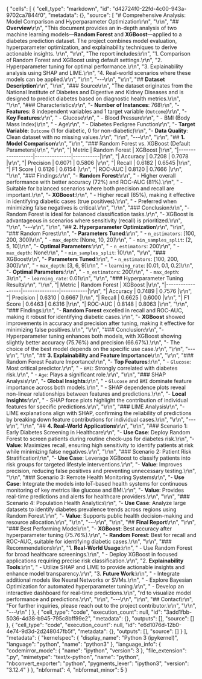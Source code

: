 {
 "cells": [
  {
   "cell_type": "markdown",
   "id": "d42724f0-22fd-4c00-943a-9702ca7844f0",
   "metadata": {},
   "source": [
    "# Comprehensive Analysis: Model Comparison and Hyperparameter Optimization\r\n",
    "\r\n",
    "## **Overview**\r\n",
    "This document provides an in-depth analysis of two machine learning models—**Random Forest** and **XGBoost**—applied to a diabetes prediction dataset. The project combines model evaluation, hyperparameter optimization, and explainability techniques to derive actionable insights. \r\n",
    "\r\n",
    "The report includes:\r\n",
    "1. Comparison of Random Forest and XGBoost using default settings.\r\n",
    "2. Hyperparameter tuning for optimal performance.\r\n",
    "3. Explainability analysis using SHAP and LIME.\r\n",
    "4. Real-world scenarios where these models can be applied.\r\n",
    "\r\n",
    "---\r\n",
    "\r\n",
    "## **Dataset Description**\r\n",
    "\r\n",
    "### Source\r\n",
    "The dataset originates from the National Institute of Diabetes and Digestive and Kidney Diseases and is designed to predict diabetes based on diagnostic health metrics.\r\n",
    "\r\n",
    "### Characteristics\r\n",
    "- **Number of Instances**: 768\r\n",
    "- **Features**: 8 independent variables and 1 target variable (`Outcome`)\r\n",
    "- **Key Features**:\r\n",
    "  - Glucose\r\n",
    "  - Blood Pressure\r\n",
    "  - BMI (Body Mass Index)\r\n",
    "  - Age\r\n",
    "  - Diabetes Pedigree Function\r\n",
    "- **Target Variable**: `Outcome` (1 for diabetic, 0 for non-diabetic)\r\n",
    "- **Data Quality**: Clean dataset with no missing values.\r\n",
    "\r\n",
    "---\r\n",
    "\r\n",
    "## **1. Model Comparison**\r\n",
    "\r\n",
    "### Random Forest vs. XGBoost (Default Parameters)\r\n",
    "\r\n",
    "| Metric          | Random Forest | XGBoost   |\r\n",
    "|------------------|---------------|-----------|\r\n",
    "| Accuracy         | 0.7208        | 0.7078    |\r\n",
    "| Precision        | 0.6071        | 0.5806    |\r\n",
    "| Recall           | 0.6182        | 0.6545    |\r\n",
    "| F1 Score         | 0.6126        | 0.6154    |\r\n",
    "| ROC-AUC          | 0.8120        | 0.7666    |\r\n",
    "\r\n",
    "### Findings:\r\n",
    "- **Random Forest**:\r\n",
    "  - Higher overall performance with better accuracy (72%) and ROC-AUC (81%).\r\n",
    "  - Suitable for balanced scenarios where both precision and recall are important.\r\n",
    "- **XGBoost**:\r\n",
    "  - Higher recall (65%), making it effective in identifying diabetic cases (true positives).\r\n",
    "  - Preferred when minimizing false negatives is critical.\r\n",
    "\r\n",
    "### Conclusion:\r\n",
    "- Random Forest is ideal for balanced classification tasks.\r\n",
    "- XGBoost is advantageous in scenarios where sensitivity (recall) is prioritized.\r\n",
    "\r\n",
    "---\r\n",
    "\r\n",
    "## **2. Hyperparameter Optimization**\r\n",
    "\r\n",
    "### Random Forest\r\n",
    "- **Parameters Tuned**:\r\n",
    "  - `n_estimators`: [100, 200, 300]\r\n",
    "  - `max_depth`: [None, 10, 20]\r\n",
    "  - `min_samples_split`: [2, 5, 10]\r\n",
    "- **Optimal Parameters**:\r\n",
    "  - `n_estimators`: 200\r\n",
    "  - `max_depth`: None\r\n",
    "  - `min_samples_split`: 10\r\n",
    "\r\n",
    "### XGBoost\r\n",
    "- **Parameters Tuned**:\r\n",
    "  - `n_estimators`: [100, 200, 300]\r\n",
    "  - `max_depth`: [3, 6, 9]\r\n",
    "  - `learning_rate`: [0.01, 0.1, 0.2]\r\n",
    "- **Optimal Parameters**:\r\n",
    "  - `n_estimators`: 200\r\n",
    "  - `max_depth`: 3\r\n",
    "  - `learning_rate`: 0.01\r\n",
    "\r\n",
    "### Hyperparameter Tuning Results\r\n",
    "\r\n",
    "| Metric          | Random Forest | XGBoost   |\r\n",
    "|------------------|---------------|-----------|\r\n",
    "| Accuracy         | 0.7489        | 0.7576    |\r\n",
    "| Precision        | 0.6310        | 0.6667    |\r\n",
    "| Recall           | 0.6625        | 0.6000    |\r\n",
    "| F1 Score         | 0.6463        | 0.6316    |\r\n",
    "| ROC-AUC          | 0.8148        | 0.8063    |\r\n",
    "\r\n",
    "### Findings:\r\n",
    "- **Random Forest** excelled in recall and ROC-AUC, making it robust for identifying diabetic cases.\r\n",
    "- **XGBoost** showed improvements in accuracy and precision after tuning, making it effective for minimizing false positives.\r\n",
    "\r\n",
    "### Conclusion:\r\n",
    "- Hyperparameter tuning enhances both models, with XGBoost showing slightly better accuracy (75.76%) and precision (66.67%).\r\n",
    "- The choice of the best model depends on the specific use case.\r\n",
    "\r\n",
    "---\r\n",
    "\r\n",
    "## **3. Explainability and Feature Importance**\r\n",
    "\r\n",
    "### Random Forest Feature Importance\r\n",
    "- **Top Features**:\r\n",
    "  - `Glucose`: Most critical predictor.\r\n",
    "  - `BMI`: Strongly correlated with diabetes risk.\r\n",
    "  - `Age`: Plays a significant role.\r\n",
    "\r\n",
    "### SHAP Analysis\r\n",
    "- **Global Insights**:\r\n",
    "  - `Glucose` and `BMI` dominate feature importance across both models.\r\n",
    "  - SHAP dependence plots reveal non-linear relationships between features and predictions.\r\n",
    "- **Local Insights**:\r\n",
    "  - SHAP force plots highlight the contribution of individual features for specific predictions.\r\n",
    "\r\n",
    "### LIME Analysis\r\n",
    "- LIME explanations align with SHAP, confirming the reliability of predictions by breaking down feature contributions for individual cases.\r\n",
    "\r\n",
    "---\r\n",
    "\r\n",
    "## **4. Real-World Applications**\r\n",
    "\r\n",
    "### Scenario 1: Early Diabetes Screening in Healthcare\r\n",
    "- **Use Case**: Deploy Random Forest to screen patients during routine check-ups for diabetes risk.\r\n",
    "- **Value**: Maximizes recall, ensuring high sensitivity to identify patients at risk while minimizing false negatives.\r\n",
    "\r\n",
    "### Scenario 2: Patient Risk Stratification\r\n",
    "- **Use Case**: Leverage XGBoost to classify patients into risk groups for targeted lifestyle interventions.\r\n",
    "- **Value**: Improves precision, reducing false positives and preventing unnecessary testing.\r\n",
    "\r\n",
    "### Scenario 3: Remote Health Monitoring Systems\r\n",
    "- **Use Case**: Integrate the models into IoT-based health systems for continuous monitoring of key metrics like glucose and BMI.\r\n",
    "- **Value**: Provides real-time predictions and alerts for healthcare providers.\r\n",
    "\r\n",
    "### Scenario 4: Population Health Analytics\r\n",
    "- **Use Case**: Analyze large datasets to identify diabetes prevalence trends across regions using Random Forest.\r\n",
    "- **Value**: Supports public health decision-making and resource allocation.\r\n",
    "\r\n",
    "---\r\n",
    "\r\n",
    "## **Final Report**\r\n",
    "\r\n",
    "### Best Performing Model\r\n",
    "- **XGBoost**: Best accuracy after hyperparameter tuning (75.76%).\r\n",
    "- **Random Forest**: Best for recall and ROC-AUC, suitable for identifying diabetic cases.\r\n",
    "\r\n",
    "### Recommendations\r\n",
    "1. **Real-World Usage**:\r\n",
    "   - Use Random Forest for broad healthcare screenings.\r\n",
    "   - Deploy XGBoost in focused applications requiring precise risk classification.\r\n",
    "2. **Explainability Tools**:\r\n",
    "   - Utilize SHAP and LIME to provide actionable insights and enhance model transparency.\r\n",
    "3. **Future Work**:\r\n",
    "   - Integrate additional models like Neural Networks or SVMs.\r\n",
    "   - Explore Bayesian Optimization for automated hyperparameter tuning.\r\n",
    "   - Develop an interactive dashboard for real-time predictions.\r\n",
    "rd to visualize model performance and predictions.\r\n",
    "\r\n",
    "---\r\n",
    "\r\n",
    "## Contact\r\n",
    "For further inquiries, please reach out to the project contributor.\r\n",
    "\r\n",
    "---\r\n"
   ]
  },
  {
   "cell_type": "code",
   "execution_count": null,
   "id": "3add1fbb-5036-4d38-b945-795c8bff99e2",
   "metadata": {},
   "outputs": [],
   "source": []
  },
  {
   "cell_type": "code",
   "execution_count": null,
   "id": "e6d1076d-12b0-4e74-9d3d-2d248047fb5f",
   "metadata": {},
   "outputs": [],
   "source": []
  }
 ],
 "metadata": {
  "kernelspec": {
   "display_name": "Python 3 (ipykernel)",
   "language": "python",
   "name": "python3"
  },
  "language_info": {
   "codemirror_mode": {
    "name": "ipython",
    "version": 3
   },
   "file_extension": ".py",
   "mimetype": "text/x-python",
   "name": "python",
   "nbconvert_exporter": "python",
   "pygments_lexer": "ipython3",
   "version": "3.12.4"
  }
 },
 "nbformat": 4,
 "nbformat_minor": 5
}
